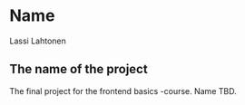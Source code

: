 # Name

Lassi Lahtonen

## The name of the project

The final project for the frontend basics -course. Name TBD.

